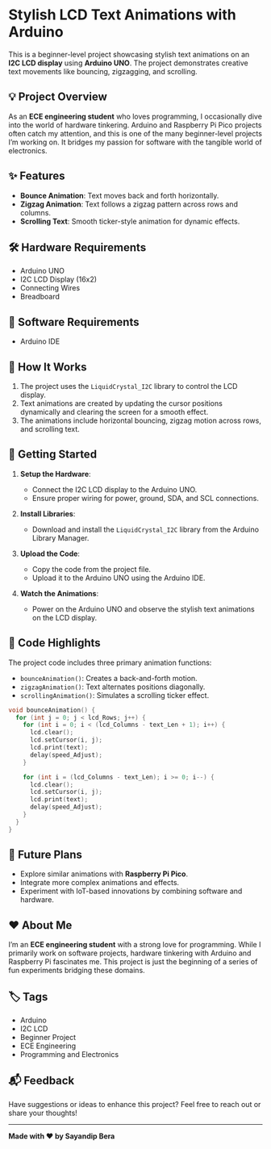 # Stylish LCD Text Animations with Arduino

This is a beginner-level project showcasing stylish text animations on an **I2C LCD display** using **Arduino UNO**. The project demonstrates creative text movements like bouncing, zigzagging, and scrolling.

## 💡 Project Overview
As an **ECE engineering student** who loves programming, I occasionally dive into the world of hardware tinkering. Arduino and Raspberry Pi Pico projects often catch my attention, and this is one of the many beginner-level projects I’m working on. It bridges my passion for software with the tangible world of electronics.

## ✨ Features
- **Bounce Animation**: Text moves back and forth horizontally.
- **Zigzag Animation**: Text follows a zigzag pattern across rows and columns.
- **Scrolling Text**: Smooth ticker-style animation for dynamic effects.

## 🛠️ Hardware Requirements
- Arduino UNO
- I2C LCD Display (16x2)
- Connecting Wires
- Breadboard

## 🔧 Software Requirements
- Arduino IDE

## 📜 How It Works
1. The project uses the `LiquidCrystal_I2C` library to control the LCD display.
2. Text animations are created by updating the cursor positions dynamically and clearing the screen for a smooth effect.
3. The animations include horizontal bouncing, zigzag motion across rows, and scrolling text.

## 🚀 Getting Started
1. **Setup the Hardware**:
   - Connect the I2C LCD display to the Arduino UNO.
   - Ensure proper wiring for power, ground, SDA, and SCL connections.

2. **Install Libraries**:
   - Download and install the `LiquidCrystal_I2C` library from the Arduino Library Manager.

3. **Upload the Code**:
   - Copy the code from the project file.
   - Upload it to the Arduino UNO using the Arduino IDE.

4. **Watch the Animations**:
   - Power on the Arduino UNO and observe the stylish text animations on the LCD display.

## 📄 Code Highlights
The project code includes three primary animation functions:
- `bounceAnimation()`: Creates a back-and-forth motion.
- `zigzagAnimation()`: Text alternates positions diagonally.
- `scrollingAnimation()`: Simulates a scrolling ticker effect.

```cpp
void bounceAnimation() {
  for (int j = 0; j < lcd_Rows; j++) {
    for (int i = 0; i < (lcd_Columns - text_Len + 1); i++) {
      lcd.clear();
      lcd.setCursor(i, j);
      lcd.print(text);
      delay(speed_Adjust);
    }

    for (int i = (lcd_Columns - text_Len); i >= 0; i--) {
      lcd.clear();
      lcd.setCursor(i, j);
      lcd.print(text);
      delay(speed_Adjust);
    }
  }
}
```

## 🌱 Future Plans
- Explore similar animations with **Raspberry Pi Pico**.
- Integrate more complex animations and effects.
- Experiment with IoT-based innovations by combining software and hardware.

## ❤️ About Me
I’m an **ECE engineering student** with a strong love for programming. While I primarily work on software projects, hardware tinkering with Arduino and Raspberry Pi fascinates me. This project is just the beginning of a series of fun experiments bridging these domains.

## 🏷️ Tags
- Arduino
- I2C LCD
- Beginner Project
- ECE Engineering
- Programming and Electronics

## 📬 Feedback
Have suggestions or ideas to enhance this project? Feel free to reach out or share your thoughts!

---
**Made with ❤️ by Sayandip Bera**
